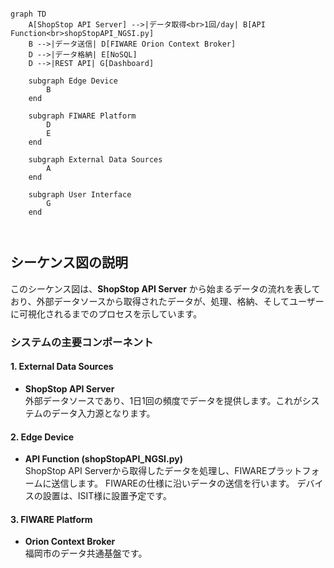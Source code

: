 ```mermaid

graph TD
    A[ShopStop API Server] -->|データ取得<br>1回/day| B[API Function<br>shopStopAPI_NGSI.py]
    B -->|データ送信| D[FIWARE Orion Context Broker]
    D -->|データ格納| E[NoSQL]
    D -->|REST API| G[Dashboard]

    subgraph Edge Device
        B
    end

    subgraph FIWARE Platform
        D
        E
    end

    subgraph External Data Sources
        A
    end

    subgraph User Interface
        G
    end
    


```

## シーケンス図の説明

このシーケンス図は、**ShopStop API Server** から始まるデータの流れを表しており、外部データソースから取得されたデータが、処理、格納、そしてユーザーに可視化されるまでのプロセスを示しています。

### システムの主要コンポーネント

#### 1. External Data Sources
- **ShopStop API Server**  
  外部データソースであり、1日1回の頻度でデータを提供します。これがシステムのデータ入力源となります。

#### 2. Edge Device
- **API Function (shopStopAPI_NGSI.py)**  
  ShopStop API Serverから取得したデータを処理し、FIWAREプラットフォームに送信します。
  FIWAREの仕様に沿いデータの送信を行います。
  デバイスの設置は、ISIT様に設置予定です。

#### 3. FIWARE Platform
- **Orion Context Broker**  
  福岡市のデータ共通基盤です。
